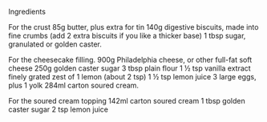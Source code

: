Ingredients

For the crust
85g butter, plus extra for tin
140g digestive biscuits, made into fine crumbs (add 2 extra biscuits if you like a thicker base)
1 tbsp sugar, granulated or golden caster.

For the cheesecake filling.
900g Philadelphia cheese, or other full-fat soft cheese
250g golden caster sugar
3 tbsp plain flour
1 ½ tsp vanilla extract
finely grated zest of 1 lemon (about 2 tsp)
1 ½ tsp lemon juice
3 large eggs, plus 1 yolk
284ml carton soured cream.

For the soured cream topping
142ml carton soured cream
1 tbsp golden caster sugar
2 tsp lemon juice